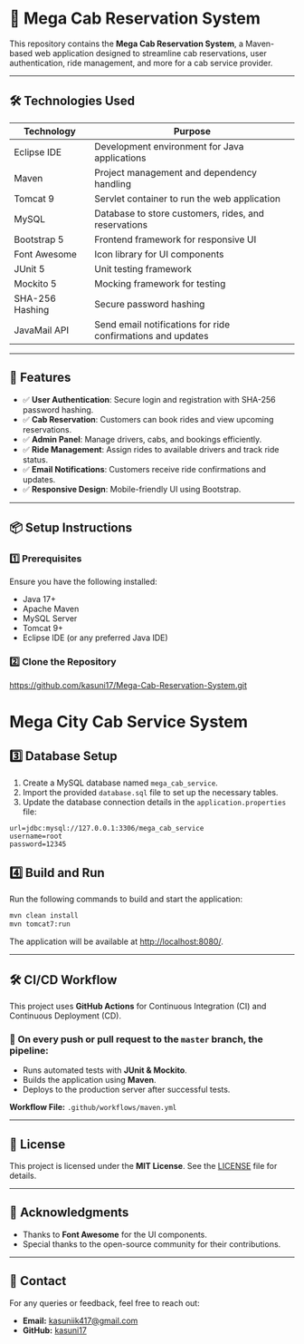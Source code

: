 # 🚖 Mega Cab Reservation System

This repository contains the **Mega Cab Reservation System**, a Maven-based web application designed to streamline cab reservations, user authentication, ride management, and more for a cab service provider.

---

## 🛠 Technologies Used

| Technology       | Purpose                                                                 |
|------------------|-------------------------------------------------------------------------|
| Eclipse IDE       | Development environment for Java applications                           |
| Maven             | Project management and dependency handling                              |
| Tomcat 9          | Servlet container to run the web application                            |
| MySQL             | Database to store customers, rides, and reservations                    |
| Bootstrap 5       | Frontend framework for responsive UI                                    |
| Font Awesome      | Icon library for UI components                                         |
| JUnit 5           | Unit testing framework                                                  |
| Mockito 5         | Mocking framework for testing                                           |
| SHA-256 Hashing   | Secure password hashing                                                 |
| JavaMail API      | Send email notifications for ride confirmations and updates             |

---

## 🚀 Features

- ✅ **User Authentication**: Secure login and registration with SHA-256 password hashing.
- ✅ **Cab Reservation**: Customers can book rides and view upcoming reservations.
- ✅ **Admin Panel**: Manage drivers, cabs, and bookings efficiently.
- ✅ **Ride Management**: Assign rides to available drivers and track ride status.
- ✅ **Email Notifications**: Customers receive ride confirmations and updates.
- ✅ **Responsive Design**: Mobile-friendly UI using Bootstrap.

---

## 📦 Setup Instructions

### 1️⃣ Prerequisites
Ensure you have the following installed:
- Java 17+
- Apache Maven
- MySQL Server
- Tomcat 9+
- Eclipse IDE (or any preferred Java IDE)

### 2️⃣ Clone the Repository
https://github.com/kasuni17/Mega-Cab-Reservation-System.git

# Mega City Cab Service System

## 3️⃣ Database Setup
1. Create a MySQL database named `mega_cab_service`.
2. Import the provided `database.sql` file to set up the necessary tables.
3. Update the database connection details in the `application.properties` file:

```properties
url=jdbc:mysql://127.0.0.1:3306/mega_cab_service
username=root
password=12345
```

## 4️⃣ Build and Run
Run the following commands to build and start the application:

```sh
mvn clean install
mvn tomcat7:run
```

The application will be available at [http://localhost:8080/](http://localhost:8080/).

---

## 🛠 CI/CD Workflow
This project uses **GitHub Actions** for Continuous Integration (CI) and Continuous Deployment (CD).

### 🔹 On every push or pull request to the `master` branch, the pipeline:
- Runs automated tests with **JUnit & Mockito**.
- Builds the application using **Maven**.
- Deploys to the production server after successful tests.

**Workflow File:** `.github/workflows/maven.yml`

---

## 📄 License
This project is licensed under the **MIT License**. See the [LICENSE](LICENSE) file for details.

---

## 🙏 Acknowledgments
- Thanks to **Font Awesome** for the UI components.
- Special thanks to the open-source community for their contributions.

---

## 📧 Contact
For any queries or feedback, feel free to reach out:

- **Email:** kasuniik417@gmail.com
- **GitHub:** [kasuni17](https://github.com/kasuni17)
